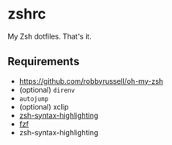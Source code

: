 zshrc
=====

My Zsh dotfiles. That's it.

## Requirements

* https://github.com/robbyrussell/oh-my-zsh
* (optional) `direnv`
* `autojump`
* (optional) xclip
* [zsh-syntax-highlighting](https://github.com/zsh-users/zsh-syntax-highlighting/blob/master/INSTALL.md)
* [fzf](https://github.com/junegunn/fzf)
* zsh-syntax-highlighting
